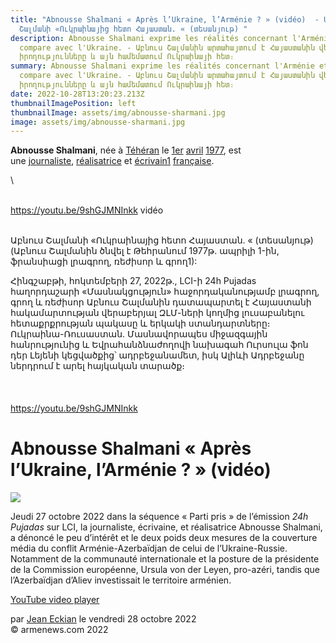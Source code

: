 ```yaml
---
title: "Abnousse Shalmani « Après l’Ukraine, l’Arménie ? » (vidéo)  - Աբնուս
  Շալմանի «Ուկրաինայից հետո Հայաստան. « (տեսանյութ) "
description: Abnousse Shalmani exprime les réalités concernant l'Arménie et la
  compare avec l'Ukraine. - Աբնուս Շալմանին արտահայտում է Հայաստանին վերաբերող
  իրողությունները և այն համեմատում Ուկրաինայի հետ։
summary: Abnousse Shalmani exprime les réalités concernant l'Arménie et la
  compare avec l'Ukraine. - Աբնուս Շալմանին արտահայտում է Հայաստանին վերաբերող
  իրողությունները և այն համեմատում Ուկրաինայի հետ։
date: 2022-10-28T13:20:23.213Z
thumbnailImagePosition: left
thumbnailImage: assets/img/abnousse-sharmani.jpg
image: assets/img/abnousse-sharmani.jpg
---
```

<!--StartFragment-->

**Abnousse Shalmani**, née à [Téhéran](https://fr.wikipedia.org/wiki/T%C3%A9h%C3%A9ran "Téhéran") le [1er](https://fr.wikipedia.org/wiki/1er_avril "1er avril") [avril](https://fr.wikipedia.org/wiki/Avril_1977 "Avril 1977") [1977](https://fr.wikipedia.org/wiki/1977 "1977"), est une [journaliste](https://fr.wikipedia.org/wiki/Journalisme "Journalisme"), [réalisatrice](https://fr.wikipedia.org/wiki/R%C3%A9alisateur "Réalisateur") et [écrivain](https://fr.wikipedia.org/wiki/%C3%89crivain "Écrivain")[1](https://fr.wikipedia.org/wiki/Abnousse_Shalmani#cite_note-1) [française](https://fr.wikipedia.org/wiki/France "France").

<!--EndFragment-->\
\
https://youtu.be/9shGJMNInkk vidéo

\
Աբնուս Շալմանի «Ուկրաինայից հետո Հայաստան. « (տեսանյութ)
(Աբնուս Շալմանին ծնվել է Թեհրանում 1977թ. ապրիլի 1-ին, ֆրանսիացի լրագրող, ռեժիսոր և գրող1):

Հինգշաբթի, հոկտեմբերի 27, 2022թ., LCI-ի 24h Pujadas հաղորդաշարի «Մասնակցություն» հաջորդականությամբ լրագրող, գրող և ռեժիսոր Աբնուս Շալմանին դատապարտել է Հայաստանի հակամարտության վերաբերյալ ԶԼՄ-ների կողմից լուսաբանելու հետաքրքրության պակասը և երկակի ստանդարտները։ Ուկրաինա-Ռուսաստան. Մասնավորապես միջազգային հանրությունից և Եվրահանձնաժողովի նախագահ Ուրսուլա ֆոն դեր Լեյենի կեցվածքից՝ ադրբեջանամետ, իսկ Ալիևի Ադրբեջանը ներդրում է արել հայկական տարածք։\
\
\
\
https://youtu.be/9shGJMNInkk

<!--StartFragment-->

# Abnousse Shalmani « Après l’Ukraine, l’Arménie ? » (vidéo)

![](https://www.armenews.com/IMG/arton97511.jpg)

Jeudi 27 octobre 2022 dans la séquence « Parti pris » de l’émission *24h Pujadas* sur LCI, la journaliste, écrivaine, et réalisatrice Abnousse Shalmani, a dénoncé le peu d’intérêt et le deux poids deux mesures de la couverture média du conflit Arménie-Azerbaïdjan de celui de l’Ukraine-Russie. Notamment de la communauté internationale et la posture de la présidente de la Commission européenne, Ursula von der Leyen, pro-azéri, tandis que l’Azerbaïdjan d’Aliev investissait le territoire arménien.

[YouTube video player](https://www.youtube.com/embed/9shGJMNInkk)

par [Jean Eckian](https://www.armenews.com/spip.php?page=auteur&id_auteur=34) le vendredi 28 octobre 2022\
© armenews.com 2022

<!--EndFragment-->